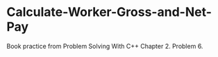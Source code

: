 # Calculate-Worker-Gross-and-Net-Pay
Book practice from Problem Solving With C++ Chapter 2. Problem 6.
